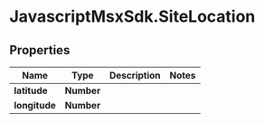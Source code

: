 # JavascriptMsxSdk.SiteLocation

## Properties

Name | Type | Description | Notes
------------ | ------------- | ------------- | -------------
**latitude** | **Number** |  | 
**longitude** | **Number** |  | 


